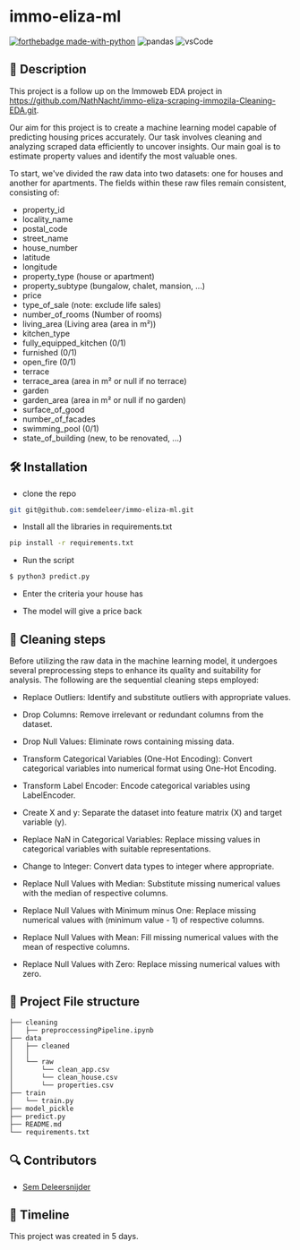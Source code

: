# immo-eliza-ml
[![forthebadge made-with-python](https://ForTheBadge.com/images/badges/made-with-python.svg)](https://www.python.org/)
![pandas](https://img.shields.io/badge/Pandas-2C2D72?style=for-the-badge&logo=pandas&logoColor=white)
![vsCode](https://img.shields.io/badge/VSCode-0078D4?style=for-the-badge&logo=visual%20studio%20code&logoColor=white
)


## 📖 Description
This project is a follow up on the Immoweb EDA project in https://github.com/NathNacht/immo-eliza-scraping-immozila-Cleaning-EDA.git.

Our aim for this project is to create a machine learning model capable of predicting housing prices accurately. Our task involves cleaning and analyzing scraped data efficiently to uncover insights. Our main goal is to estimate property values and identify the most valuable ones.

To start, we've divided the raw data into two datasets: one for houses and another for apartments.
The fields within these raw files remain consistent, consisting of:


* property_id
* locality_name
* postal_code
* street_name
* house_number
* latitude
* longitude
* property_type (house or apartment)
* property_subtype (bungalow, chalet, mansion, ...)
* price
* type_of_sale (note: exclude life sales)
* number_of_rooms (Number of rooms)
* living_area (Living area (area in m²))
* kitchen_type
* fully_equipped_kitchen (0/1)
* furnished (0/1)
* open_fire (0/1)
* terrace
* terrace_area (area in m² or null if no terrace)
* garden
* garden_area (area in m² or null if no garden)
* surface_of_good
* number_of_facades
* swimming_pool (0/1)
* state_of_building (new, to be renovated, ...)


## 🛠 Installation

* clone the repo
```bash
git git@github.com:semdeleer/immo-eliza-ml.git
```

* Install all the libraries in requirements.txt
```bash
pip install -r requirements.txt
```

* Run the script
```bash
$ python3 predict.py
```

* Enter the criteria your house has

* The model will give a price back

## 👾 Cleaning steps

Before utilizing the raw data in the machine learning model, it undergoes several preprocessing steps to enhance its quality and suitability for analysis. The following are the sequential cleaning steps employed:

* Replace Outliers: Identify and substitute outliers with appropriate values.

* Drop Columns: Remove irrelevant or redundant columns from the dataset.

* Drop Null Values: Eliminate rows containing missing data.

* Transform Categorical Variables (One-Hot Encoding): Convert categorical variables into numerical format using One-Hot Encoding.

* Transform Label Encoder: Encode categorical variables using LabelEncoder.

* Create X and y: Separate the dataset into feature matrix (X) and target variable (y).

* Replace NaN in Categorical Variables: Replace missing values in categorical variables with suitable representations.

* Change to Integer: Convert data types to integer where appropriate.

* Replace Null Values with Median: Substitute missing numerical values with the median of respective columns.

* Replace Null Values with Minimum minus One: Replace missing numerical values with (minimum value - 1) of respective columns.

* Replace Null Values with Mean: Fill missing numerical values with the mean of respective columns.

* Replace Null Values with Zero: Replace missing numerical values with zero.


## 🤖 Project File structure
```
├── cleaning
│   ├── preproccessingPipeline.ipynb
├── data
│   ├── cleaned
│   │   
│   └── raw
│       └── clean_app.csv
│       └── clean_house.csv
│       └── properties.csv
├── train
│   └── train.py
├── model_pickle
├── predict.py
├── README.md
└── requirements.txt
```


## 🔍 Contributors
- [Sem Deleersnijder](https://github.com/semdeleer)

## 📜 Timeline

This project was created in 5 days.